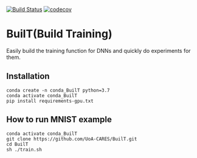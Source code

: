 [![Build Status](https://travis-ci.com/UoA-CARES/BuilT.svg?branch=master)](https://travis-ci.com/UoA-CARES/BuilT)
[![codecov](https://codecov.io/gh/UoA-CARES/BuilT/branch/master/graph/badge.svg)](https://codecov.io/gh/UoA-CARES/BuilT)

# BuilT(Build Training)
Easily build the training function for DNNs and quickly do experiments for them. 

## Installation
```
conda create -n conda_BuilT python=3.7
conda activate conda_BuilT
pip install requirements-gpu.txt
```

## How to run MNIST example
```
conda activate conda_BuilT
git clone https://github.com/UoA-CARES/BuilT.git
cd BuilT
sh ./train.sh
```
